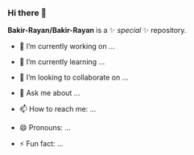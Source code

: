 ### Hi there 👋


**Bakir-Rayan/Bakir-Rayan** is a ✨ _special_ ✨ repository.


- 🔭 I’m currently working on ...
 
- 🌱 I’m currently learning ...

- 👯 I’m looking to collaborate on ...

- 💬 Ask me about ...

- 📫 How to reach me: ...

- 😄 Pronouns: ...

- ⚡ Fun fact: ...

